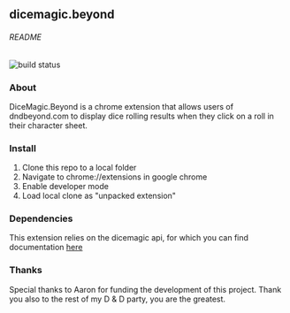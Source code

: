 ## dicemagic.beyond 
###### README

![build status](https://travis-ci.org/FX-Wood/dicemagic.beyond.svg?branch=master)

### About
DiceMagic.Beyond is a chrome extension that allows users of dndbeyond.com to display dice rolling results when they click on a roll in their character sheet.

### Install
1. Clone this repo to a local folder
2. Navigate to chrome://extensions in google chrome
3. Enable developer mode
4. Load local clone as "unpacked extension"

### Dependencies
This extension relies on the dicemagic api, for which you can find documentation [here](https://github.com/aasmall/dicemagic "dicemagic on github")


### Thanks
Special thanks to Aaron for funding the development of this project. Thank you also to the rest of my D & D party, you are the greatest.
